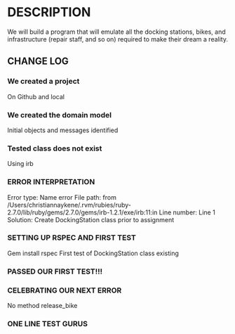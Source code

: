 # DESCRIPTION
We will build a program that will emulate all the docking stations, bikes, and infrastructure (repair staff, and so on) required to make their dream a reality.

## CHANGE LOG
### We created a project
On Github and local

### We created the domain model
Initial objects and messages identified

### Tested class does not exist
Using irb

### ERROR INTERPRETATION
Error type: Name error
File path: from /Users/christiannaykene/.rvm/rubies/ruby-2.7.0/lib/ruby/gems/2.7.0/gems/irb-1.2.1/exe/irb:11:in
Line number: Line 1
Solution: Create DockingStation class prior to assignment

### SETTING UP RSPEC AND FIRST TEST
Gem install rspec
First test of DockingStation class existing

### PASSED OUR FIRST TEST!!!


### CELEBRATING OUR NEXT ERROR
No method release_bike

### ONE LINE TEST GURUS
